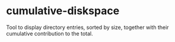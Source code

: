 # cumulative-diskspace
Tool to display directory entries, sorted by size, together with their cumulative contribution to the total.
